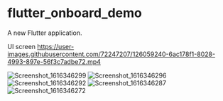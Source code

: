# flutter_onboard_demo

A new Flutter application.

UI screen
https://user-images.githubusercontent.com/72247207/126059240-6ac178f1-8028-4993-897e-56f3c7adbe72.mp4

![Screenshot_1616346299](https://user-images.githubusercontent.com/72247207/126059048-06e1c538-6c4d-43ed-a8ab-cb8d92541373.png)
![Screenshot_1616346296](https://user-images.githubusercontent.com/72247207/126059054-665da3ab-5823-4a39-a8b7-b19cff47f74f.png)
![Screenshot_1616346292](https://user-images.githubusercontent.com/72247207/126059059-a577c6f7-00c3-4866-8280-c0d6a8622bfa.png)
![Screenshot_1616346287](https://user-images.githubusercontent.com/72247207/126059065-e32598db-aed7-4df3-a6ef-e6e6c8757615.png)
![Screenshot_1616346272](https://user-images.githubusercontent.com/72247207/126059069-c447ae15-48f5-478c-b7bc-df77bc2c5bbb.png)




